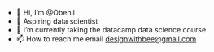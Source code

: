 - 👋 Hi, I’m @Obehii
- 👀 Aspiring data scientist
- 🌱 I’m currently taking the datacamp data science course
- 📫 How to reach me email designwithbee@gmail.com

<!---
Obehii/Obehii is a ✨ special ✨ repository because its `README.md` (this file) appears on your GitHub profile.
You can click the Preview link to take a look at your changes.
--->

